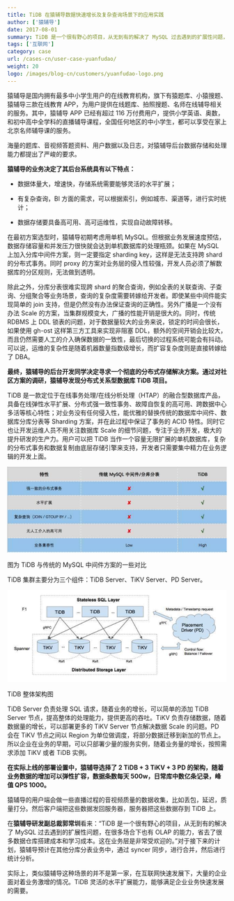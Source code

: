 ```yaml
---
title: TiDB 在猿辅导数据快速增长及复杂查询场景下的应用实践
author: ['猿辅导']
date: 2017-08-01
summary: TiDB 是一个很有野心的项目，从无到有的解决了 MySQL 过去遇到的扩展性问题，在很多场合下也有 OLAP 的能力，省去了很多数据仓库搭建成本和学习成本。
tags: ['互联网']
category: case
url: /cases-cn/user-case-yuanfudao/
weight: 20
logo: /images/blog-cn/customers/yuanfudao-logo.png
---
```




猿辅导是国内拥有最多中小学生用户的在线教育机构，旗下有猿题库、小猿搜题、猿辅导三款在线教育 APP，为用户提供在线题库、拍照搜题、名师在线辅导相关的服务。其中，猿辅导 APP 已经有超过 116 万付费用户，提供小学英语、奥数，和初中高中全学科的直播辅导课程，全国任何地区的中小学生，都可以享受在家上北京名师辅导课的服务。

海量的题库、音视频答题资料、用户数据以及日志，对猿辅导后台数据存储和处理能力都提出了严峻的要求。

**猿辅导的业务决定了其后台系统具有以下特点：**

*   数据体量大，增速快，存储系统需要能够灵活的水平扩展；

*   有复杂查询，BI 方面的需求，可以根据索引，例如城市、渠道等，进行实时统计；

*   数据存储要具备高可用、高可运维性，实现自动故障转移。

在最初方案选型时，猿辅导初期考虑用单机 MySQL。但根据业务发展速度预估，数据存储容量和并发压力很快就会达到单机数据库的处理瓶颈。如果在 MySQL 上加入分库中间件方案，则一定要指定 sharding key，这样是无法支持跨 shard 的分布式事务。同时 proxy 的方案对业务层的侵入性较强，开发人员必须了解数据库的分区规则，无法做到透明。

除此之外，分库分表很难实现跨 shard 的聚合查询，例如全表的关联查询、子查询、分组聚合等业务场景，查询的复杂度需要转嫁给开发者。即使某些中间件能实现简单的 join 支持，但是仍然没有办法保证查询的正确性。另外广播是一个没有办法 Scale 的方案，当集群规模变大，广播的性能开销是很大的。同时，传统 RDBMS 上 DDL 锁表的问题，对于数据量较大的业务来说，锁定的时间会很长，如果使用 gh-ost 这样第三方工具来实现非阻塞 DDL，额外的空间开销会比较大，而且仍然需要人工的介入确保数据的一致性，最后切换的过程系统可能会有抖动。可以说，运维的复杂性是随着机器数量指数级增长，而扩容复杂度则是直接转嫁给了 DBA。

**最终，猿辅导的后台开发同学决定寻求一个彻底的分布式存储解决方案。通过对社区方案的调研，猿辅导发现分布式关系型数据库 TiDB 项目。**

TiDB 是一款定位于在线事务处理/在线分析处理（HTAP）的融合型数据库产品，具备在线弹性水平扩展、分布式强一致性事务、故障自恢复的高可用、跨数据中心多活等核心特性；对业务没有任何侵入性，能优雅的替换传统的数据库中间件、数据库分库分表等 Sharding 方案，并在此过程中保证了事务的 ACID 特性。同时它也让开发运维人员不用关注数据库 Scale 的细节问题，专注于业务开发，极大的提升研发的生产力。用户可以把 TiDB 当作一个容量无限扩展的单机数据库，复杂的分布式事务和数据复制由底层存储引擎来支持，开发者只需要集中精力在业务逻辑的开发上面。


![](media/user-case-yuanfudao/1.jpeg)

<div class="caption-center">图为 TiDB 与传统的 MySQL 中间件方案的一些对比</div>

TiDB 集群主要分为三个组件：TiDB Server、TiKV Server、PD Server。

![](media/user-case-yuanfudao/2.jpeg)

<div class="caption-center">TiDB 整体架构图</div>

TiDB Server 负责处理 SQL 请求，随着业务的增长，可以简单的添加 TiDB Server 节点，提高整体的处理能力，提供更高的吞吐。TiKV 负责存储数据，随着数据量的增长，可以部署更多的 TiKV Server 节点解决数据 Scale 的问题。PD 会在 TiKV 节点之间以 Region 为单位做调度，将部分数据迁移到新加的节点上。所以企业在业务的早期，可以只部署少量的服务实例，随着业务量的增长，按照需求添加 TiKV 或者 TiDB 实例。

**在实际上线的部署设置中，猿辅导选择了 2 TiDB + 3 TiKV + 3 PD 的架构，随着业务数据的增加可以弹性扩容，数据条数每天 500w，日常库中数亿条记录，峰值 QPS 1000。**

猿辅导的用户端会做一些直播过程的音视频质量的数据收集，比如丢包，延迟，质量打分。然后客户端把这些数据发回服务器，服务器把这些数据存到 TiDB 上。

在**猿辅导研发副总裁郭常圳**看来：“TiDB 是一个很有野心的项目，从无到有的解决了 MySQL 过去遇到的扩展性问题，在很多场合下也有 OLAP 的能力，省去了很多数据仓库搭建成本和学习成本。这在业务层是非常受欢迎的。”对于接下来的计划，猿辅导预计在其他分库分表业务中，通过 syncer 同步，进行合并，然后进行统计分析。

实际上，类似猿辅导这种场景的并不是第一家，在互联网快速发展下，大量的企业面对着业务激增的情况。TiDB 灵活的水平扩展能力，能够满足企业业务快速发展的需要。

